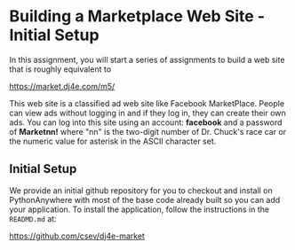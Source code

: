
Building a Marketplace Web Site - Initial Setup
===============================================

In this assignment, you will start a series of assignments to build a web site that is roughly equivalent to

https://market.dj4e.com/m5/

This web site is a classified ad web site like Facebook MarketPlace.   People can view ads without logging in
and if they log in, they can create their own ads. You can log into this site using 
an account: <b>facebook</b> and a password of <b>Marketnn!</b> where "nn" is the 
two-digit number of Dr. Chuck's race car or the numeric value for asterisk in the ASCII character set.

Initial Setup
-------------

We provide an initial github repository for you to checkout and install on PythonAnywhere
with most of the base code already built so you can add your application.  To install the application,
follow the instructions in the `READMD.md` at:

https://github.com/csev/dj4e-market

